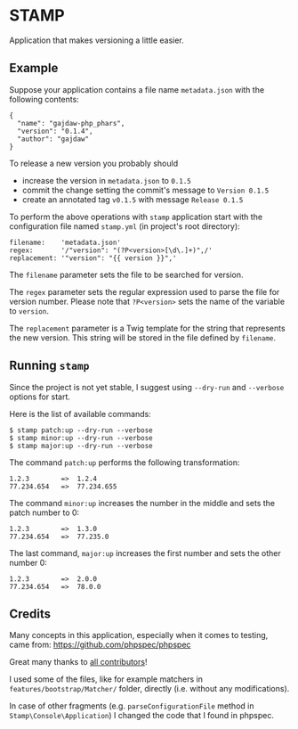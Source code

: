 STAMP
====

Application that makes versioning a little easier.

## Example

Suppose your application contains a file name `metadata.json` with
the following contents:

    {
      "name": "gajdaw-php_phars",
      "version": "0.1.4",
      "author": "gajdaw"
    }

To release a new version you probably should

* increase the version in `metadata.json` to `0.1.5`
* commit the change setting the commit's message to `Version 0.1.5`
* create an annotated tag `v0.1.5` with message `Release 0.1.5`

To perform the above operations with `stamp` application
start with the configuration file named `stamp.yml`
(in project's root directory):

    filename:    'metadata.json'
    regex:       '/"version": "(?P<version>[\d\.]+)",/'
    replacement: '"version": "{{ version }}",'

The `filename` parameter sets the file to be searched for version.

The `regex` parameter sets the regular expression used to parse
the file for version number. Please note that `?P<version>`
sets the name of the variable to `version`.

The `replacement` parameter is a Twig template for the
string that represents the new version. This string
will be stored in the file defined by `filename`.

## Running `stamp`

Since the project is not yet stable, I suggest using
`--dry-run` and `--verbose` options for start.

Here is the list of available commands:

    $ stamp patch:up --dry-run --verbose
    $ stamp minor:up --dry-run --verbose
    $ stamp major:up --dry-run --verbose

The command `patch:up` performs the following transformation:

    1.2.3        =>  1.2.4
    77.234.654   =>  77.234.655

The command `minor:up` increases the number in the middle
and sets the patch number to 0:

    1.2.3        =>  1.3.0
    77.234.654   =>  77.235.0

The last command, `major:up` increases the first number
and sets the other number 0:

    1.2.3        =>  2.0.0
    77.234.654   =>  78.0.0

## Credits

Many concepts in this application, especially when it comes to
testing, came from: https://github.com/phpspec/phpspec

Great many thanks to [all contributors](https://github.com/phpspec/phpspec/graphs/contributors)!

I used some of the files, like for example matchers in
`features/bootstrap/Matcher/` folder, directly
(i.e. without any modifications).

In case of other fragments (e.g. `parseConfigurationFile`
method in `Stamp\Console\Application`) I changed the
code that I found in phpspec.

